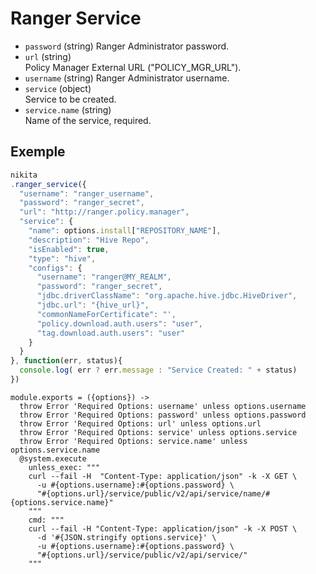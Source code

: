 
# Ranger Service

* `password` (string)
  Ranger Administrator password.
* `url` (string)   
  Policy Manager External URL ("POLICY\_MGR\_URL").
* `username` (string)
  Ranger Administrator username.
* `service` (object)   
  Service to be created.
* `service.name` (string)   
  Name of the service, required.

## Exemple

```js
nikita
.ranger_service({
  "username": "ranger_username",
  "password": "ranger_secret",
  "url": "http://ranger.policy.manager",
  "service": {
    "name": options.install["REPOSITORY_NAME"],
    "description": "Hive Repo",
    "isEnabled": true,
    "type": "hive",
    "configs": {
      "username": "ranger@MY_REALM",
      "password": "ranger_secret",
      "jdbc.driverClassName": "org.apache.hive.jdbc.HiveDriver",
      "jdbc.url": "{hive_url}",
      "commonNameForCertificate": "',
      "policy.download.auth.users": "user",
      "tag.download.auth.users": "user"
    }
  }
}, function(err, status){
  console.log( err ? err.message : "Service Created: " + status)
})
```

    module.exports = ({options}) ->
      throw Error 'Required Options: username' unless options.username
      throw Error 'Required Options: password' unless options.password
      throw Error 'Required Options: url' unless options.url
      throw Error 'Required Options: service' unless options.service
      throw Error 'Required Options: service.name' unless options.service.name
      @system.execute
        unless_exec: """
        curl --fail -H  "Content-Type: application/json" -k -X GET \
          -u #{options.username}:#{options.password} \
          "#{options.url}/service/public/v2/api/service/name/#{options.service.name}"
        """
        cmd: """
        curl --fail -H "Content-Type: application/json" -k -X POST \
          -d '#{JSON.stringify options.service}' \
          -u #{options.username}:#{options.password} \
          "#{options.url}/service/public/v2/api/service/"
        """
